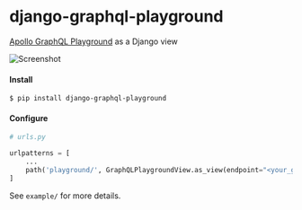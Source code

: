 # django-graphql-playground

[Apollo GraphQL Playground](https://github.com/prisma/graphql-playground) as a Django view

![Screenshot](https://cl.ly/46a5bdd1b6bf/Image%2525202019-01-10%252520at%2525205.32.57%252520PM.png)

#### Install
`$ pip install django-graphql-playground`

#### Configure 
```python
# urls.py

urlpatterns = [
    ...
    path('playground/', GraphQLPlaygroundView.as_view(endpoint="<your_graphql_endpoint>")),
]
```
See `example/` for more details.
